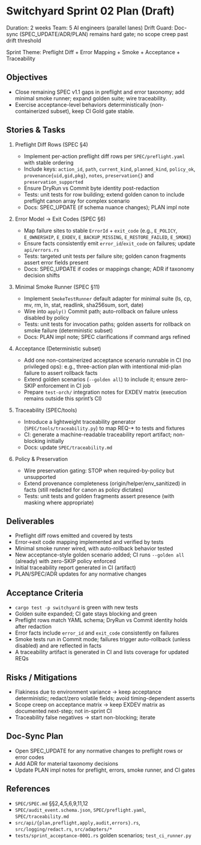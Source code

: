 # Switchyard Sprint 02 Plan (Draft)

Duration: 2 weeks
Team: 5 AI engineers (parallel lanes)
Drift Guard: Doc-sync (SPEC_UPDATE/ADR/PLAN) remains hard gate; no scope creep past drift threshold

Sprint Theme: Preflight Diff + Error Mapping + Smoke + Acceptance + Traceability

## Objectives

- Close remaining SPEC v1.1 gaps in preflight and error taxonomy; add minimal smoke runner; expand golden suite; wire traceability.
- Exercise acceptance-level behaviors deterministically (non-containerized subset), keep CI Gold gate stable.

## Stories & Tasks

1) Preflight Diff Rows (SPEC §4)
   - Implement per-action preflight diff rows per `SPEC/preflight.yaml` with stable ordering
   - Include keys: `action_id`, `path`, `current_kind`, `planned_kind`, `policy_ok`, `provenance{uid,gid,pkg}`, `notes`, `preservation{}` and `preservation_supported`
   - Ensure DryRun vs Commit byte identity post-redaction
   - Tests: unit tests for row building; extend golden canon to include preflight canon array for complex scenario
   - Docs: SPEC_UPDATE (if schema nuance changes); PLAN impl note

2) Error Model → Exit Codes (SPEC §6)
   - Map failure sites to stable `ErrorId` + `exit_code` (e.g., `E_POLICY`, `E_OWNERSHIP`, `E_EXDEV`, `E_BACKUP_MISSING`, `E_RESTORE_FAILED`, `E_SMOKE`)
   - Ensure facts consistently emit `error_id`/`exit_code` on failures; update `api/errors.rs`
   - Tests: targeted unit tests per failure site; golden canon fragments assert error fields present
   - Docs: SPEC_UPDATE if codes or mappings change; ADR if taxonomy decision shifts

3) Minimal Smoke Runner (SPEC §11)
   - Implement `SmokeTestRunner` default adapter for minimal suite (ls, cp, mv, rm, ln, stat, readlink, sha256sum, sort, date)
   - Wire into `apply()` Commit path; auto-rollback on failure unless disabled by policy
   - Tests: unit tests for invocation paths; golden asserts for rollback on smoke failure (deterministic subset)
   - Docs: PLAN impl note; SPEC clarifications if command args refined

4) Acceptance (Deterministic subset)
   - Add one non-containerized acceptance scenario runnable in CI (no privileged ops): e.g., three-action plan with intentional mid-plan failure to assert rollback facts
   - Extend golden scenarios (`--golden all`) to include it; ensure zero-SKIP enforcement in CI job
   - Prepare `test-orch/` integration notes for EXDEV matrix (execution remains outside this sprint’s CI)

5) Traceability (SPEC/tools)
   - Introduce a lightweight traceability generator (`SPEC/tools/traceability.py`) to map REQ-* to tests and fixtures
   - CI: generate a machine-readable traceability report artifact; non-blocking initially
   - Docs: update `SPEC/traceability.md`

6) Policy & Preservation
   - Wire preservation gating: STOP when required-by-policy but unsupported
   - Extend provenance completeness (origin/helper/env_sanitized) in facts (still redacted for canon as policy dictates)
   - Tests: unit tests and golden fragments assert presence (with masking where appropriate)

## Deliverables

- Preflight diff rows emitted and covered by tests
- Error→exit code mapping implemented and verified by tests
- Minimal smoke runner wired, with auto-rollback behavior tested
- New acceptance-style golden scenario added; CI runs `--golden all` (already) with zero-SKIP policy enforced
- Initial traceability report generated in CI (artifact)
- PLAN/SPEC/ADR updates for any normative changes

## Acceptance Criteria

- `cargo test -p switchyard` is green with new tests
- Golden suite expanded; CI gate stays blocking and green
- Preflight rows match YAML schema; DryRun vs Commit identity holds after redaction
- Error facts include `error_id` and `exit_code` consistently on failures
- Smoke tests run in Commit mode; failures trigger auto-rollback (unless disabled) and are reflected in facts
- A traceability artifact is generated in CI and lists coverage for updated REQs

## Risks / Mitigations

- Flakiness due to environment variance → keep acceptance deterministic; redact/zero volatile fields; avoid timing-dependent asserts
- Scope creep on acceptance matrix → keep EXDEV matrix as documented next-step; not in-sprint CI
- Traceability false negatives → start non-blocking; iterate

## Doc-Sync Plan

- Open SPEC_UPDATE for any normative changes to preflight rows or error codes
- Add ADR for material taxonomy decisions
- Update PLAN impl notes for preflight, errors, smoke runner, and CI gates

## References

- `SPEC/SPEC.md` §§2,4,5,6,9,11,12
- `SPEC/audit_event.schema.json`, `SPEC/preflight.yaml`, `SPEC/traceability.md`
- `src/api/{plan,preflight,apply,audit,errors}.rs`, `src/logging/redact.rs`, `src/adapters/*`
- `tests/sprint_acceptance-0001.rs` golden scenarios; `test_ci_runner.py`
